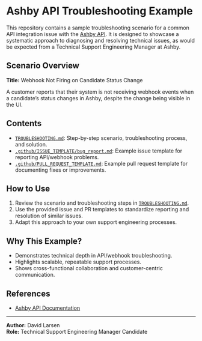 # Ashby API Troubleshooting Example

This repository contains a sample troubleshooting scenario for a common API integration issue with the [Ashby API](https://developers.ashbyhq.com/). It is designed to showcase a systematic approach to diagnosing and resolving technical issues, as would be expected from a Technical Support Engineering Manager at Ashby.

## Scenario Overview

**Title:** Webhook Not Firing on Candidate Status Change

A customer reports that their system is not receiving webhook events when a candidate’s status changes in Ashby, despite the change being visible in the UI.

## Contents

- [`TROUBLESHOOTING.md`](TROUBLESHOOTING.md): Step-by-step scenario, troubleshooting process, and solution.
- [`.github/ISSUE_TEMPLATE/bug_report.md`](.github/ISSUE_TEMPLATE/bug_report.md): Example issue template for reporting API/webhook problems.
- [`.github/PULL_REQUEST_TEMPLATE.md`](.github/PULL_REQUEST_TEMPLATE.md): Example pull request template for documenting fixes or improvements.

## How to Use

1. Review the scenario and troubleshooting steps in [`TROUBLESHOOTING.md`](TROUBLESHOOTING.md).
2. Use the provided issue and PR templates to standardize reporting and resolution of similar issues.
3. Adapt this approach to your own support engineering processes.

## Why This Example?

- Demonstrates technical depth in API/webhook troubleshooting.
- Highlights scalable, repeatable support processes.
- Shows cross-functional collaboration and customer-centric communication.

## References

- [Ashby API Documentation](https://developers.ashbyhq.com/)

---

**Author:** David Larsen  
**Role:** Technical Support Engineering Manager Candidate
